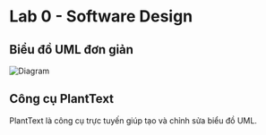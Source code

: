 # Lab 0 - Software Design

## Biểu đồ UML đơn giản
![Diagram](http://www.plantuml.com/plantuml/png/encoded-diagram-text)

## Công cụ PlantText
PlantText là công cụ trực tuyến giúp tạo và chỉnh sửa biểu đồ UML.
